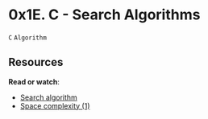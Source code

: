 # 0x1E. C - Search Algorithms
``C`` ``Algorithm``

## Resources
**Read or watch**:

- [Search algorithm](https://alx-intranet.hbtn.io/rltoken/ap2kuRv8qrUMyQ0-MY3EXw)
- [Space complexity (1)](https://alx-intranet.hbtn.io/rltoken/QK9ENdoTyqGs0d4_M3XE3g)

